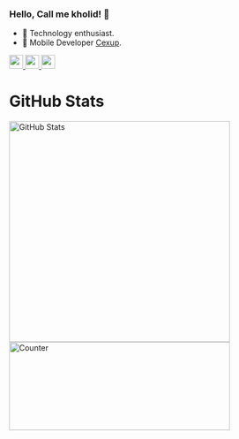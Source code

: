 ### Hello, Call me kholid! 👋

- 🌱  Technology enthusiast.
- 📱  Mobile Developer [Cexup](https://cexup.com).

<p>
  <a href="https://www.twitter.com/hubungi_kholid">
    <img src="https://img.shields.io/badge/twitter-%231DA1F2.svg?&style=for-the-badge&logo=twitter&logoColor=white" height=25>
  </a> 
  <a href="https://id.linkedin.com/in/nurkholid-fathurohman-0a5396182">
    <img src="https://img.shields.io/badge/linkedin-%230077B5.svg?&style=for-the-badge&logo=linkedin&logoColor=white" height=25>
  </a> 
  <a href="https://www.instagram.com/nurkholiddd/">
    <img src="https://img.shields.io/badge/instagram-%23E4405F.svg?&style=for-the-badge&logo=instagram&logoColor=white" height=25>
  </a> 
</p>

<h1>GitHub Stats</h1>
<span>
  <img src="https://github-readme-stats.vercel.app/api?username=Jocerdikiawann&count_private=true&show_icons=true&theme=radical&show_owner=true" alt="GitHub Stats" width=400></span>
<span>
<img src="https://github-readme-stats.vercel.app/api/top-langs/?username=Jocerdikiawann&layout=compact&count_private=true&hide=html,css,php,tsql,roff&langs_count=8" alt="Counter" width=400 height=160>
</span>


